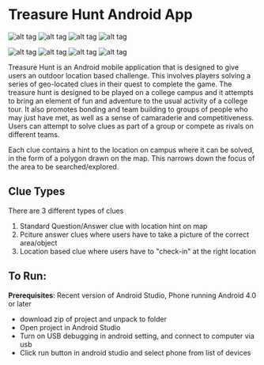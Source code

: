# Treasure Hunt Android App 

![alt tag](https://raw.githubusercontent.com/kujosHeist/android-treasure-hunt/master/screens/pic0.png?token=AE3geumvC1uH3Fj8kBKJYzXpSZdwK1Voks5YoLqmwA%3D%3D)
![alt tag](https://raw.githubusercontent.com/kujosHeist/android-treasure-hunt/master/screens/pic1.png?token=AE3geumvC1uH3Fj8kBKJYzXpSZdwK1Voks5YoLqmwA%3D%3D)
![alt tag](https://raw.githubusercontent.com/kujosHeist/android-treasure-hunt/master/screens/pic2.png)
![alt tag](https://raw.githubusercontent.com/kujosHeist/android-treasure-hunt/master/screens/pic3.png)

![alt tag](https://raw.githubusercontent.com/kujosHeist/android-treasure-hunt/master/screens/pic4.png)
![alt tag](https://raw.githubusercontent.com/kujosHeist/android-treasure-hunt/master/screens/pic5.png)
![alt tag](https://raw.githubusercontent.com/kujosHeist/android-treasure-hunt/master/screens/pic6.png)
![alt tag](https://raw.githubusercontent.com/kujosHeist/android-treasure-hunt/master/screens/pic7.png)



Treasure Hunt is an Android mobile application that is designed to give users an outdoor location based challenge. This involves players solving a series of geo-located clues in their quest to complete the game.
The treasure hunt is designed to be played on a college campus and it attempts to bring an element of fun and adventure to the usual activity of a college tour. It also promotes bonding and team building to groups of people who may just have met, as well as a sense of camaraderie and competitiveness. Users can attempt to solve clues as part of a group or compete as rivals on different teams.

Each clue contains a hint to the location on campus where it can be solved, in the form of a polygon drawn on the map. This narrows down the focus of the area to be searched/explored.

## Clue Types

There are 3 different types of clues

1. Standard Question/Answer clue with location hint on map
2. Pciture answer clues where users have to take a picture of the correct area/object
3. Location based clue where users have to "check-in" at the right location




## To Run:

**Prerequisites**: Recent version of Android Studio, Phone running Android 4.0 or later

* download zip of project and unpack to folder
* Open project in Android Studio
* Turn on USB debugging in android setting, and connect to computer via usb
* Click run button in android studio and select phone from list of devices


